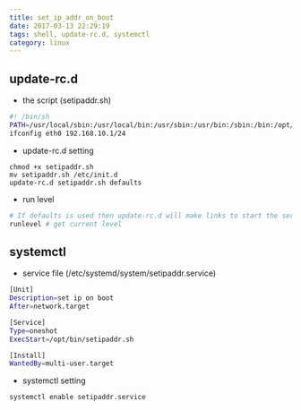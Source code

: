 ```yaml
---
title: set_ip_addr_on_boot
date: 2017-03-13 22:29:19
tags: shell, update-rc.d, systemctl
category: linux
---
```


## update-rc.d

* the script (setipaddr.sh)
```bash
#! /bin/sh
PATH=/usr/local/sbin:/usr/local/bin:/usr/sbin:/usr/bin:/sbin:/bin:/opt/bin:$PATH
ifconfig eth0 192.168.10.1/24
```

* update-rc.d setting
```shell
chmod +x setipaddr.sh
mv setipaddr.sh /etc/init.d
update-rc.d setipaddr.sh defaults
```

* run level
```bash
# If defaults is used then update-rc.d will make links to start the service in runlevels 2345 and to stop the service in runlevels 016
runlevel # get current level
```

## systemctl
* service file (/etc/systemd/system/setipaddr.service)  
```bash
[Unit]
Description=set ip on boot
After=network.target

[Service]
Type=oneshot
ExecStart=/opt/bin/setipaddr.sh

[Install]
WantedBy=multi-user.target
```

* systemctl setting
```bash
systemctl enable setipaddr.service
```


